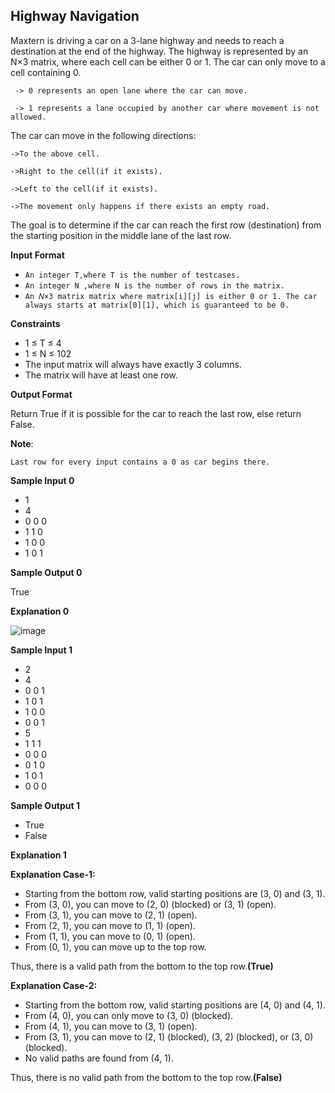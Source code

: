 Highway Navigation
------------------
Maxtern is driving a car on a 3-lane highway and needs to reach a destination at the end of the highway. The highway is represented by an N×3 matrix, where each cell can be either 0 or 1. The car can only move to a cell containing 0.

```
 -> 0 represents an open lane where the car can move.

 -> 1 represents a lane occupied by another car where movement is not allowed.

```

The car can move in the following directions:

```
->To the above cell.

->Right to the cell(if it exists).

->Left to the cell(if it exists).

->The movement only happens if there exists an empty road.

```

The goal is to determine if the car can reach the first row (destination) from the starting position in the middle lane of the last row.

**Input Format**

-   `An integer T,where T is the number of testcases.`
-   `An integer N ,where N is the number of rows in the matrix.`
-   `An 𝑁×3 matrix matrix where matrix[i][j] is either 0 or 1. The car always starts at matrix[0][1], which is guaranteed to be 0.`

**Constraints**

-   1 ≤ T ≤ 4
-   1 ≤ N ≤ 102
-   The input matrix will always have exactly 3 columns.
-   The matrix will have at least one row.

**Output Format**

Return True if it is possible for the car to reach the last row, else return False.

**Note**:

```
Last row for every input contains a 0 as car begins there.

```

**Sample Input 0**
- 1
- 4
- 0 0 0
- 1 1 0
- 1 0 0
- 1 0 1

**Sample Output 0**

True

**Explanation 0**

![image](https://s3.amazonaws.com/hr-assets/0/1723996590-4d60c27793-image.jpg)

**Sample Input 1**

- 2
- 4
- 0 0 1
- 1 0 1
- 1 0 0
- 0 0 1
- 5
- 1 1 1
- 0 0 0
- 0 1 0
- 1 0 1
- 0 0 0

**Sample Output 1**

- True
- False

**Explanation 1**

**Explanation Case-1:**

-   Starting from the bottom row, valid starting positions are (3, 0) and (3, 1).
-   From (3, 0), you can move to (2, 0) (blocked) or (3, 1) (open).
-   From (3, 1), you can move to (2, 1) (open).
-   From (2, 1), you can move to (1, 1) (open).
-   From (1, 1), you can move to (0, 1) (open).
-   From (0, 1), you can move up to the top row.

Thus, there is a valid path from the bottom to the top row.**(True)**

**Explanation Case-2:**

-   Starting from the bottom row, valid starting positions are (4, 0) and (4, 1).
-   From (4, 0), you can only move to (3, 0) (blocked).
-   From (4, 1), you can move to (3, 1) (open).
-   From (3, 1), you can move to (2, 1) (blocked), (3, 2) (blocked), or (3, 0) (blocked).
-   No valid paths are found from (4, 1).

Thus, there is no valid path from the bottom to the top row.**(False)**
